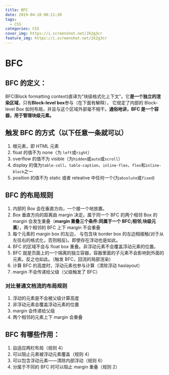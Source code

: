 ```yaml
---
title: BFC
date: 2019-04-10 08:11:20
tags:
  - CSS
categories: CSS
cover_img: https://i.screenshot.net/2k2g3cr
feature_img: https://i.screenshot.net/2k2g3cr
---
```


# BFC

## BFC 的定义：

BFC(Block formatting context)直译为"块级格式化上下文"。它**是一个独立的渲染区域**，只有**Block-level box**参与（在下面有解释）， 它规定了内部的 Block-level Box 如何布局，并且与这个区域外部毫不相干。**通俗地讲，BFC 是一个容器，用于管理块级元素。**

 <!-- more -->

## 触发 BFC 的方式（以下任意一条就可以）

1. 根元素，即 HTML 元素
2. float 的值不为 none（为 `left`或`right`）
3. overflow 的值不为 visible（为`hidden`或`auto`或`scroll`）
4. display 的值为`table-cell`、`table-caption`、`inline-flex`、`flex`和`inline-block`之一
5. position 的值不为 static 或者 releative 中任何一个(为`absolute`或`fixed`)

## BFC 的布局规则

1. 内部的 Box 会在垂直方向，一个接一个地放置。
2. Box 垂直方向的距离由 margin 决定。属于同一个 BFC 的两个相邻 Box 的 margin 会发生重叠（**margin 重叠三个条件:同属于一个 BFC;相邻;块级元素**），两个相邻的 BFC 上下 margin 不会重叠
3. 每个元素的 margin box 的左边， 与包含块 border box 的左边相接触(对于从左往右的格式化，否则相反)。即使存在浮动也是如此。
4. BFC 的区域不会与 float box 重叠。非浮动元素不会覆盖浮动元素的位置。
5. BFC 就是页面上的一个隔离的独立容器，容器里面的子元素不会影响到外面的元素。反之也如此。（触发 BFC，回流的局部渲染）
6. 计算 BFC 的高度时，浮动元素也参与计算（清除浮动 haslayout）
7. margin 不会传递给父级（父级触发了 BFC）

### 对比普通文档流的布局规则

1. 浮动的元素是不会被父级计算高度
2. 非浮动元素会覆盖浮动元素的位置
3. margin 会传递给父级
4. 两个相邻的元素上下 margin 会重叠

## BFC 有哪些作用：

1. 自适应两栏布局（规则 4）
2. 可以阻止元素被浮动元素覆盖（规则 4）
3. 可以包含浮动元素——清除内部浮动（规则 6）
4. 分属于不同的 BFC 时可以阻止 margin 重叠（规则 2）
